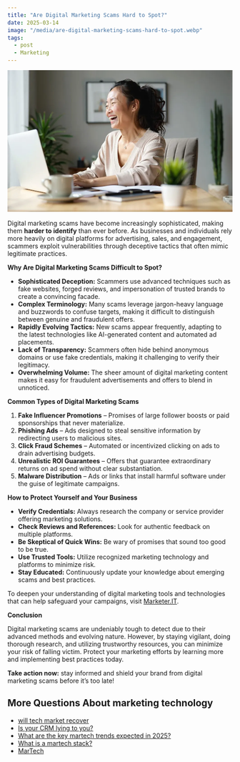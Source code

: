 ```yaml
---
title: "Are Digital Marketing Scams Hard to Spot?"
date: 2025-03-14
image: "/media/are-digital-marketing-scams-hard-to-spot.webp"
tags:
  - post
  - Marketing
---
```


![Are Digital Marketing Scams Hard to Spot?](/media/are-digital-marketing-scams-hard-to-spot.webp)

Digital marketing scams have become increasingly sophisticated, making them **harder to identify** than ever before. As businesses and individuals rely more heavily on digital platforms for advertising, sales, and engagement, scammers exploit vulnerabilities through deceptive tactics that often mimic legitimate practices.

**Why Are Digital Marketing Scams Difficult to Spot?**

- **Sophisticated Deception:** Scammers use advanced techniques such as fake websites, forged reviews, and impersonation of trusted brands to create a convincing facade.
- **Complex Terminology:** Many scams leverage jargon-heavy language and buzzwords to confuse targets, making it difficult to distinguish between genuine and fraudulent offers.
- **Rapidly Evolving Tactics:** New scams appear frequently, adapting to the latest technologies like AI-generated content and automated ad placements.
- **Lack of Transparency:** Scammers often hide behind anonymous domains or use fake credentials, making it challenging to verify their legitimacy.
- **Overwhelming Volume:** The sheer amount of digital marketing content makes it easy for fraudulent advertisements and offers to blend in unnoticed.

**Common Types of Digital Marketing Scams**

1. **Fake Influencer Promotions** – Promises of large follower boosts or paid sponsorships that never materialize.
2. **Phishing Ads** – Ads designed to steal sensitive information by redirecting users to malicious sites.
3. **Click Fraud Schemes** – Automated or incentivized clicking on ads to drain advertising budgets.
4. **Unrealistic ROI Guarantees** – Offers that guarantee extraordinary returns on ad spend without clear substantiation.
5. **Malware Distribution** – Ads or links that install harmful software under the guise of legitimate campaigns.

**How to Protect Yourself and Your Business**

- **Verify Credentials:** Always research the company or service provider offering marketing solutions.
- **Check Reviews and References:** Look for authentic feedback on multiple platforms.
- **Be Skeptical of Quick Wins:** Be wary of promises that sound too good to be true.
- **Use Trusted Tools:** Utilize recognized marketing technology and platforms to minimize risk.
- **Stay Educated:** Continuously update your knowledge about emerging scams and best practices.

To deepen your understanding of digital marketing tools and technologies that can help safeguard your campaigns, visit [Marketer.IT](https://marketer.it.com/posts/martech).

**Conclusion**

Digital marketing scams are undeniably tough to detect due to their advanced methods and evolving nature. However, by staying vigilant, doing thorough research, and utilizing trustworthy resources, you can minimize your risk of falling victim. Protect your marketing efforts by learning more and implementing best practices today.

**Take action now:** stay informed and shield your brand from digital marketing scams before it’s too late!

## More Questions About marketing technology

- [will tech market recover](/posts/will-tech-market-recover)
- [Is your CRM lying to you?](/posts/is-your-crm-lying-to-you)
- [What are the key martech trends expected in 2025?](/posts/what-are-the-key-martech-trends-expected-in-2025)
- [What is a martech stack?](/posts/what-is-a-martech-stack)
- [MarTech](/posts/martech)
